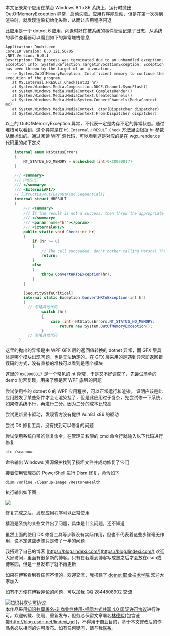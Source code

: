
本文记录某个应用在某台 Windows 8.1 x86 系统上，运行时抛出 OutOfMemoryException 异常，启动失败。应用程序能启动，但是在第一次碰到渲染时，就发现渲染初始化失败，从而让应用程序闪退

<!--more-->


<!-- 发布 -->
<!-- 博客 -->

此应用是一个 dotnet 6 应用，闪退时好在被系统的事件管理记录了日志，从系统的事件查看器可以看到如下的异常堆栈信息

```
Application: Doubi.exe
CoreCLR Version: 6.0.121.56705
.NET Version: 6.0.1
Description: The process was terminated due to an unhandled exception.
Exception Info: System.Reflection.TargetInvocationException: Exception has been thrown by the target of an invocation.
 ---> System.OutOfMemoryException: Insufficient memory to continue the execution of the program.
   at MS.Internal.HRESULT.Check(Int32 hr)
   at System.Windows.Media.Composition.DUCE.Channel.SyncFlush()
   at System.Windows.Media.MediaContext.CompleteRender()
   at System.Windows.Media.MediaContext.CreateChannels()
   at System.Windows.Media.MediaSystem.ConnectChannels(MediaContext mc)
   at System.Windows.Media.MediaContext..ctor(Dispatcher dispatcher)
   at System.Windows.Media.MediaContext.From(Dispatcher dispatcher)
```

以上的 OutOfMemoryException 异常，不代表一定是内存不足的异常状态。通过堆栈可以看到，这个异常是在 `MS.Internal.HRESULT.Check` 方法里面根据 hr 参数从而抛出的。通过阅读 WPF 源代码，可以看到这是对应的是在 wgx_render.cs 代码里的如下定义

```csharp
    internal enum NtStatusErrors
    {
        NT_STATUS_NO_MEMORY = unchecked((int)0xC0000017)
    }

    /// <summary>
    /// HRESULT
    /// </summary>
    /// <ExternalAPI/>
    // [StructLayout(LayoutKind.Sequential)]
    internal struct HRESULT
    {
        /// <summary>
        /// If the result is not a success, then throw the appropriate exception.
        /// </summary>
        /// <param name="hr"></param>
        /// <ExternalAPI/>
        public static void Check(int hr)
        {
            if (hr >= 0)
            {
                // The call succeeded, don't bother calling Marshal.ThrowExceptionForHr
                return;
            }
            else
            {
                throw ConvertHRToException(hr);
            }
        }

        [SecuritySafeCritical]
        internal static Exception ConvertHRToException(int hr)
        {
          // 忽略其他代码
                switch (hr)
                {
                    case (int) NtStatusErrors.NT_STATUS_NO_MEMORY:
                        return new System.OutOfMemoryException();
                }
          // 忽略其他代码
      }
```

这里的抛出的异常是由 WPF GFX 层的返回值转换的 dotnet 异常，而 GFX 层具体是哪个模块出现问题，也是无法确定的。在 GFX 层采用的是遇到异常即返回错误码的方式，没有直接的堆栈可以看到是哪个模块

这里的 `0xC0000017` 是一个常见的 nt 异常，于是又不好调查了，先尝试简单的 demo 能否复现，用来了解是否 WPF 底层的问题

尝试使用空的 dotnet 6 的 WPF 应用程序，可以正常运行和渲染。 证明应该是此应用触发了某些条件才会让渲染挂了，但是此应用过于复杂，先尝试修一下系统，如果修系统不行，再进行二分。因为二分的成本比较高

尝试更新显卡驱动，发现官方没有提供 Win8.1 x86 的驱动

尝试 DX 修复工具，没有找到可以修复的问题

尝试使用系统自带的修复命令，在管理员权限的 cmd 命令行就输入以下代码进行修复

```
sfc /scannow
```

命令输出 Windows 资源保护找到了损坏文件并成功修复了它们

接着使用管理员的 PowerShell 进行 Dism 修复，命令如下

```
dism /online /Cleanup-Image /RestoreHealth
```

执行输出如下图

<!-- ![](image/记 Win8.1 某应用渲染抛出 OutOfMemoryException 异常及修复方法/记 Win8.1 某应用渲染抛出 OutOfMemoryException 异常及修复方法0.png) -->
![](http://image.acmx.xyz/lindexi%2F202297117491956.jpg)

修复完成之后，发现应用程序可以正常使用

猜测是系统的某些文件出了问题，具体是什么问题，还不知道

虽然上面的使用 DX 修复工具等步骤没有实际作用，但也不代表着这些步骤毫无作用，说不定这些步骤只是修了一半的问题


我搭建了自己的博客 [https://blog.lindexi.com/](https://blog.lindexi.com/) 欢迎大家访问，里面有很多新的博客。只有在我看到博客写成熟之后才会放在csdn或博客园，但是一旦发布了就不再更新

如果在博客看到有任何不懂的，欢迎交流，我搭建了 [dotnet 职业技术学院](https://t.me/dotnet_campus) 欢迎大家加入

如有不方便在博客评论的问题，可以加我 QQ 2844808902 交流

<a rel="license" href="http://creativecommons.org/licenses/by-nc-sa/4.0/"><img alt="知识共享许可协议" style="border-width:0" src="https://licensebuttons.net/l/by-nc-sa/4.0/88x31.png" /></a><br />本作品采用<a rel="license" href="http://creativecommons.org/licenses/by-nc-sa/4.0/">知识共享署名-非商业性使用-相同方式共享 4.0 国际许可协议</a>进行许可。欢迎转载、使用、重新发布，但务必保留文章署名[林德熙](http://blog.csdn.net/lindexi_gd)(包含链接:http://blog.csdn.net/lindexi_gd )，不得用于商业目的，基于本文修改后的作品务必以相同的许可发布。如有任何疑问，请与我[联系](mailto:lindexi_gd@163.com)。